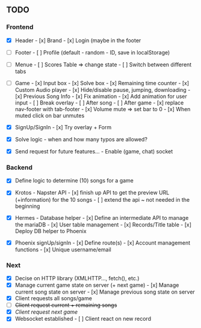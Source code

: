 ## TODO

### Frontend

- [x] Header
      - [x] Brand
      - [x] Login (maybe in the footer
- [ ] Footer
      - [ ] Profile (default - random - ID, save in localStorage)
- [ ] Menue
      - [ ] Scores Table => change state
      - [ ] Switch between different tabs
- [ ] Game
      - [x] Input box
      - [x] Solve box
      - [x] Remaining time counter
      - [x] Custom Audio player
            - [x] Hide/disable pause, jumping, downloading
      - [x] Previous Song Info
      - [x] Fix animation
      - [x] Add animation for user input
      - [ ] Break overlay
            - [ ] After song
            - [ ] After game
      - [x] replace nav-footer with tab-footer
      - [x] Volume mute => set bar to 0
            - [x] When muted click on bar unmutes
- [x] SignUp/SignIn
      - [x] Try overlay + Form


- [x] Solve logic - when and how many typos are allowed?
- [x] Send request for future features...
      - Enable (game, chat) socket

### Backend

- [x] Define logic to determine (10) songs for a game
- [x] Krotos - Napster API
      - [x] finish up API to get the preview URL (+information) for the 10 songs
      - [ ] extend the api ~ not needed in the beginning
- [x] Hermes - Database helper
      - [x] Define an intermediate API to manage the mariaDB
      - [x] User table management
      - [x] Records/Title table
      - [x] Deploy DB helper to Phoenix
- [x] Phoenix signUp/signIn
      - [x] Define route(s)
      - [x] Account management functions
            - [x] Unique username/email


### Next

- [x] Decise on HTTP library (XMLHTTP…, fetch(), etc.)
- [x] Manage current game state on server (+ next game)
      - [x] Manage current song state on server
      - [x] Manage previous song state on server
- [x] Client requests all songs/game
- [ ] ~~Client request current + remaining songs~~
- [x] *Client request next game*
- [x] Websocket established
      - [ ] Client react on new record
